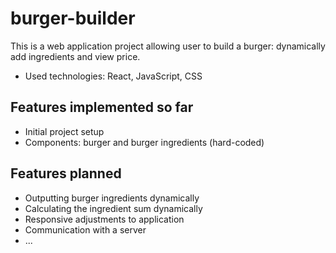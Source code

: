 # burger-builder #

This is a web application project allowing user to build a burger: dynamically add ingredients and view price.

* Used technologies: React, JavaScript, CSS

## Features implemented so far ##
* Initial project setup 
* Components: burger and burger ingredients (hard-coded)

## Features planned ##
* Outputting burger ingredients dynamically
* Calculating the ingredient sum dynamically
* Responsive adjustments to application
* Communication with a server
* ...
